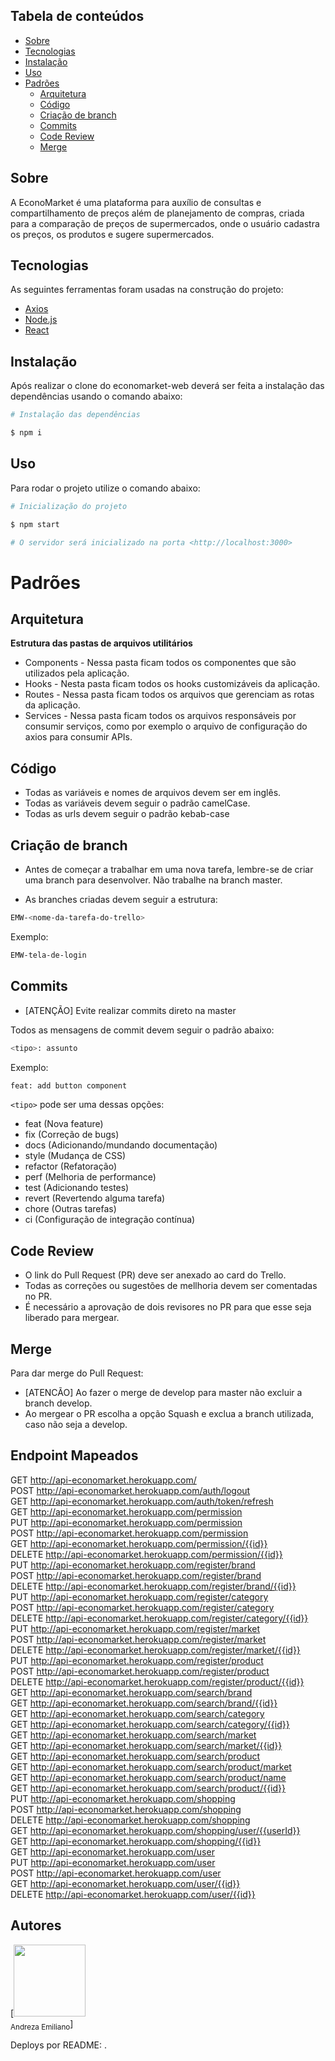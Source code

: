 Tabela de conteúdos
-----------

<!--ts-->
* [Sobre](#sobre)
* [Tecnologias](#tecnologias)
* [Instalação](#instalação)
* [Uso](#uso)
* [Padrões](#padrões)
  * [Arquitetura](#arquitetura)
  * [Código](#código)
  * [Criação de branch](#criação-de-branch)
  * [Commits](#commits)
  * [Code Review](#code-review)
  * [Merge](#merge)


  
<!--te-->

Sobre
-----------

A EconoMarket é uma plataforma para auxílio de consultas e compartilhamento de preços além de planejamento de compras, criada para a comparação de preços de supermercados, onde o usuário cadastra os preços, os produtos e sugere supermercados.

Tecnologias
-----------

As seguintes ferramentas foram usadas na construção do projeto:

* [Axios](https://axios-http.com/ptbr/docs/intro)
* [Node.js](https://nodejs.org/en/)
* [React](https://pt-br.reactjs.org/)

Instalação
-----------

Após realizar o clone do economarket-web deverá ser feita a instalação das dependências usando o comando abaixo:

```bash
# Instalação das dependências

$ npm i
```

Uso
-----------

Para rodar o projeto utilize o comando abaixo:

```bash
# Inicialização do projeto

$ npm start

# O servidor será inicializado na porta <http://localhost:3000>
```

Padrões
====
Arquitetura
-----------

<b>Estrutura das pastas de arquivos utilitários</b>

* Components - Nessa pasta ficam todos os componentes que são utilizados pela aplicação.
* Hooks - Nesta pasta ficam todos os hooks customizáveis da aplicação.
* Routes - Nessa pasta ficam todos os arquivos que gerenciam as rotas da aplicação.
* Services - Nessa pasta ficam todos os arquivos responsáveis por consumir serviços, como por exemplo o arquivo de configuração do axios para consumir APIs.

Código
-----------

* Todas as variáveis e nomes de arquivos devem ser em inglês.
* Todas as variáveis devem seguir o padrão camelCase.
* Todas as urls devem seguir o padrão kebab-case

Criação de branch
-----------

* Antes de começar a trabalhar em uma nova tarefa, lembre-se de criar uma branch para desenvolver. Não trabalhe na branch master.

* As branches criadas devem seguir a estrutura:

```bash
EMW-<nome-da-tarefa-do-trello>
```

Exemplo:

```bash
EMW-tela-de-login
```

Commits
-----------

* [ATENÇÃO] Evite realizar commits direto na master

Todos as mensagens de commit devem seguir o padrão abaixo:

```bash
<tipo>: assunto
```

Exemplo:

```bash
feat: add button component
```

`<tipo>` pode ser uma dessas opções:

* feat (Nova feature)
* fix (Correção de bugs)
* docs (Adicionando/mundando documentação)
* style (Mudança de CSS)
* refactor (Refatoração)
* perf (Melhoria de performance)
* test (Adicionando testes)
* revert (Revertendo alguma tarefa)
* chore (Outras tarefas)
* ci (Configuração de integração contínua)

Code Review
-----------
* O link do Pull Request (PR) deve ser anexado ao card do Trello.
* Todas as correções ou sugestões de mellhoria devem ser comentadas no PR.
* É necessário a aprovação de dois revisores no PR para que esse seja liberado para mergear.

Merge
-----------

Para dar merge  do Pull Request:

* [ATENCÃO] Ao fazer o merge de develop para master não excluir a branch develop.
* Ao mergear o PR escolha a opção Squash e exclua a branch utilizada, caso não seja a develop.

Endpoint Mapeados
-----------
GET http://api-economarket.herokuapp.com/<br/>
POST http://api-economarket.herokuapp.com/auth/logout<br/>
GET http://api-economarket.herokuapp.com/auth/token/refresh<br/>
GET http://api-economarket.herokuapp.com/permission<br/>
PUT http://api-economarket.herokuapp.com/permission<br/>
POST http://api-economarket.herokuapp.com/permission<br/>
GET http://api-economarket.herokuapp.com/permission/{{id}}<br/>
DELETE http://api-economarket.herokuapp.com/permission/{{id}}<br/>
PUT http://api-economarket.herokuapp.com/register/brand<br/>
POST http://api-economarket.herokuapp.com/register/brand<br/>
DELETE http://api-economarket.herokuapp.com/register/brand/{{id}}<br/>
PUT http://api-economarket.herokuapp.com/register/category<br/>
POST http://api-economarket.herokuapp.com/register/category<br/>
DELETE http://api-economarket.herokuapp.com/register/category/{{id}}<br/>
PUT http://api-economarket.herokuapp.com/register/market<br/>
POST http://api-economarket.herokuapp.com/register/market<br/>
DELETE http://api-economarket.herokuapp.com/register/market/{{id}} <br/>
PUT http://api-economarket.herokuapp.com/register/product<br/>
POST http://api-economarket.herokuapp.com/register/product<br/>
DELETE http://api-economarket.herokuapp.com/register/product/{{id}}<br/>
GET http://api-economarket.herokuapp.com/search/brand<br/>
GET http://api-economarket.herokuapp.com/search/brand/{{id}}<br/>
GET http://api-economarket.herokuapp.com/search/category<br/>
GET http://api-economarket.herokuapp.com/search/category/{{id}}<br/>
GET http://api-economarket.herokuapp.com/search/market<br/>
GET http://api-economarket.herokuapp.com/search/market/{{id}}<br/>
GET http://api-economarket.herokuapp.com/search/product<br/>
GET http://api-economarket.herokuapp.com/search/product/market<br/>
GET http://api-economarket.herokuapp.com/search/product/name<br/>
GET http://api-economarket.herokuapp.com/search/product/{{id}}<br/>
PUT http://api-economarket.herokuapp.com/shopping<br/>
POST http://api-economarket.herokuapp.com/shopping<br/>
DELETE http://api-economarket.herokuapp.com/shopping<br/>
GET http://api-economarket.herokuapp.com/shopping/user/{{userId}}<br/>
GET http://api-economarket.herokuapp.com/shopping/{{id}}<br/>
GET http://api-economarket.herokuapp.com/user<br/>
PUT http://api-economarket.herokuapp.com/user<br/>
POST http://api-economarket.herokuapp.com/user<br/>
GET http://api-economarket.herokuapp.com/user/{{id}}<br/>
DELETE http://api-economarket.herokuapp.com/user/{{id}}<br/>



## Autores

[<img src="https://avatars.githubusercontent.com/u/67704047?s=400&u=50e40cfa5c84ecc20dbb0eb0b8b9a3587cb36fcc&v=4" width=115><br><sub>Andreza Emiliano</sub>]

Deploys por README: .
